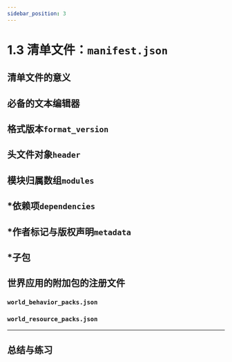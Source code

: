 ```yaml
---
sidebar_position: 3
---
```


# 1.3 清单文件：`manifest.json`

## 清单文件的意义

## 必备的文本编辑器

## 格式版本`format_version`

## 头文件对象`header`

## 模块归属数组`modules`

## *依赖项`dependencies`

## *作者标记与版权声明`metadata`

## *子包

## 世界应用的附加包的注册文件

### `world_behavior_packs.json`

### `world_resource_packs.json`

---

## 总结与练习
